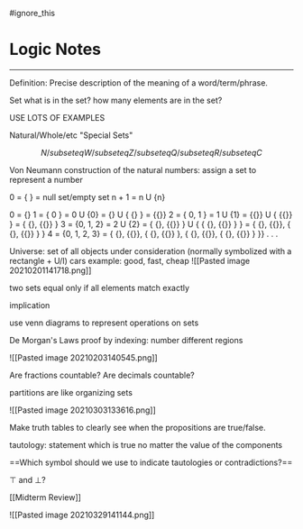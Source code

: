 #ignore_this 
# Logic Notes
---
Definition:
Precise description of the meaning of a word/term/phrase.

Set
what is in the set?
how many elements are in the set?

USE LOTS OF EXAMPLES

Natural/Whole/etc "Special Sets"

$$N /subseteq W /subseteq Z /subseteq Q /subseteq R /subseteq C$$

Von Neumann construction of the natural numbers:
assign a set to represent a number

0 = { } = null set/empty set
n + 1 = n U {n}

0 = {}
1 = { 0 } = 0 U {0} = {} U { {} } = {{}}
2 = { 0, 1 } = 1 U {1} = {{}} U { {{}} } = { {}, {{}} }
3 = {0, 1, 2} = 2 U {2} = { {}, {{}} } U { { {}, {{}} } } = { {}, {{}}, { {}, {{}} } }
4 = {0, 1, 2, 3} = { {}, {{}}, { {}, {{}} }, { {}, {{}}, { {}, {{}} } }}
.
.
.

Universe: set of all objects under consideration (normally symbolized with a rectangle + U/I)
cars example: good, fast, cheap
![[Pasted image 20210201141718.png]]

two sets equal only if all elements match exactly

implication

use venn diagrams to represent operations on sets

De Morgan's Laws
proof by indexing: number different regions

![[Pasted image 20210203140545.png]]

Are fractions countable?
Are decimals countable?

partitions are like organizing sets

![[Pasted image 20210303133616.png]]

Make truth tables to clearly see when the propositions are true/false.

tautology: statement which is true no matter the value of the components

==Which symbol should we use to indicate tautologies or contradictions?==

$\top$ and $\bot$?

[[Midterm Review]]

![[Pasted image 20210329141144.png]]